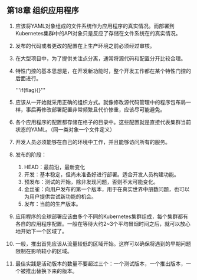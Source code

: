 ## 第18章 组织应用程序

1. 应该将YAML对象组成的文件系统作为应用程序的真实情况。而部署到Kubernetes集群中的API对象只是反应了存储在文件系统在的真实情况。

2. 发布的代码或者更改的配置在上生产环境之前必须经过审核。

3. 在大型项目中，为了提供关注点分离，通常将源代码和配置分开比较合理。

4. 特性门控的基本思想是，在开发新功能时，整个开发工作都在某个特性门控的后面进行。

   '''if(flag){}'''

5. 应该从一开始就采用正确的组织方式。就像修改源代码管理中的程序包布局一样，事后再修改部署配置非常频繁且代价惨重，应该尽可能避免。

6. 各个应用程序的配置都存储在格子的目录中。这些配置就是直接代表集群当前状态的YAML。（同一类对象一个文件定义）

7. 开发人员必须能够在自己的环境中工作，并且能够访问所有的服务。

8. 发布的阶段：

   1. HEAD：最前沿，最新变化
   2. 开发：基本稳定，但尚未准备好进行部署。适合开发人员构建功能。
   3. 预发布：测试的开始，除非发现问题，否则不太可能变化。
   4. 金丝雀：向用户发布的第一个版本，用于在真实世界中册数问题，也可以为用户提供尝试新功能的机会。
   5. 发布：当前的生产版本。

9. 应用程序的全球部署应该由多个不同的Kubernetes集群组成，每个集群都有各自的应用程序配置。一般在等待大约2~3个平均冒烟时间之后，就可以放心地开始下一个区域了。

10. 一般，推出首先应该从流量较低的区域开始。这样可以确保将遇到的早期问题限制在影响较小的区域。

11. 最佳实践是活动版本的数量不要超过三个：一个测试版本，一个推出版本，一个被推出替换下来的版本。